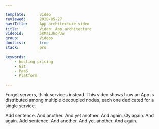 ```yaml
---

template:      video
reviewed:      2020-05-27
naviTitle:     App architecture video
title:         Video: App architecture
videoid:       SKMaiJhoPJw
group:         Videos
dontList:      true
stack:         pro

keywords:
    - hosting pricing
    - Git
    - PaaS
    - Platform

---
```


Forget servers, think services instead. This video shows how an App is distributed among multiple decoupled nodes, each one dedicated for a single service.

Add sentence. And another. And yet another. And again. Oy again. And again.
Add sentence. And another. And yet another. And again.